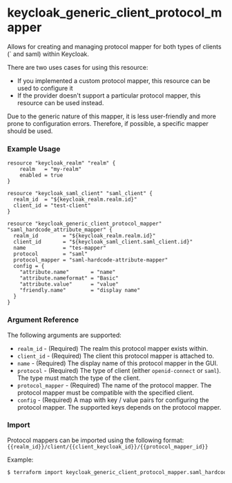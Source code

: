 # keycloak_generic_client_protocol_mapper

Allows for creating and managing protocol mapper for both types of clients (` and saml) within Keycloak.

There are two uses cases for using this resource:
* If you implemented a custom protocol mapper, this resource can be used to configure it
* If the provider doesn't support a particular protocol mapper, this resource can be used instead.

Due to the generic nature of this mapper, it is less user-friendly and more prone to configuration errors. 
Therefore, if possible, a specific mapper should be used.

### Example Usage

```hcl
resource "keycloak_realm" "realm" {
    realm   = "my-realm"
    enabled = true
}

resource "keycloak_saml_client" "saml_client" {
  realm_id  = "${keycloak_realm.realm.id}"
  client_id = "test-client"
}

resource "keycloak_generic_client_protocol_mapper" "saml_hardcode_attribute_mapper" {
  realm_id        = "${keycloak_realm.realm.id}"
  client_id       = "${keycloak_saml_client.saml_client.id}"
  name            = "tes-mapper"
  protocol        = "saml"
  protocol_mapper = "saml-hardcode-attribute-mapper"
  config = {
    "attribute.name"       = "name"
    "attribute.nameformat" = "Basic"
    "attribute.value"      = "value"
    "friendly.name"        = "display name"
  }
}
```

### Argument Reference

The following arguments are supported:

- `realm_id` - (Required) The realm this protocol mapper exists within.
- `client_id` - (Required) The client this protocol mapper is attached to.
- `name` - (Required) The display name of this protocol mapper in the GUI.
- `protocol` - (Required) The type of client (either `openid-connect` or `saml`). The type must match the type of the client.
- `protocol_mapper` - (Required) The name of the protocol mapper. The protocol mapper must be
   compatible with the specified client.
- `config` - (Required) A map with key / value pairs for configuring the protocol mapper. The supported keys depends on the protocol mapper.

### Import

Protocol mappers can be imported using the following format: `{{realm_id}}/client/{{client_keycloak_id}}/{{protocol_mapper_id}}`

Example:

```bash
$ terraform import keycloak_generic_client_protocol_mapper.saml_hardcode_attribute_mapper my-realm/client/a7202154-8793-4656-b655-1dd18c181e14/71602afa-f7d1-4788-8c49-ef8fd00af0f4
```
